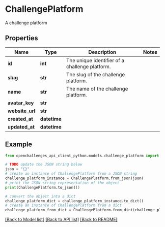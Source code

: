 # ChallengePlatform

A challenge platform

## Properties

Name | Type | Description | Notes
------------ | ------------- | ------------- | -------------
**id** | **int** | The unique identifier of a challenge platform. | 
**slug** | **str** | The slug of the challenge platform. | 
**name** | **str** | The name of the challenge platform. | 
**avatar_key** | **str** |  | 
**website_url** | **str** |  | 
**created_at** | **datetime** |  | 
**updated_at** | **datetime** |  | 

## Example

```python
from openchallenges_api_client_python.models.challenge_platform import ChallengePlatform

# TODO update the JSON string below
json = "{}"
# create an instance of ChallengePlatform from a JSON string
challenge_platform_instance = ChallengePlatform.from_json(json)
# print the JSON string representation of the object
print(ChallengePlatform.to_json())

# convert the object into a dict
challenge_platform_dict = challenge_platform_instance.to_dict()
# create an instance of ChallengePlatform from a dict
challenge_platform_from_dict = ChallengePlatform.from_dict(challenge_platform_dict)
```
[[Back to Model list]](../README.md#documentation-for-models) [[Back to API list]](../README.md#documentation-for-api-endpoints) [[Back to README]](../README.md)


